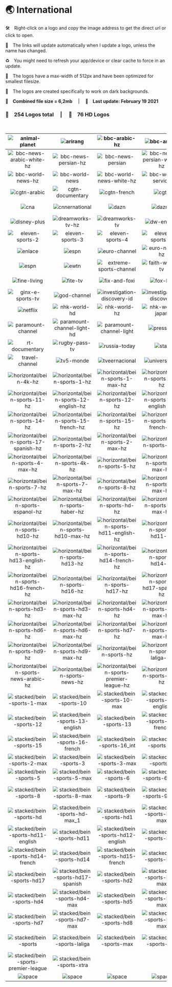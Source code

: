 🌏 International
===============

🛠 Right-click on a logo and copy the image address to get the direct url or click to open.

🔗 The links will update automatically when I update a logo, unless the name has changed.

♻️ You might need to refresh your app/device or clear cache to force in an update.

📐 The logos have a max-width of 512px and have been optimized for smallest filesize.

🖤 The logos are created specifically to work on dark backgrounds.

💾 __Combined file size = 6,2mb__  |  📅 __Last update: February 19 2021__  

### 🎨 __254 Logos total__  |  💎 __76 HD Logos__  

 

| ![animal-planet] | ![arirang] | ![bbc-arabic-hz] | ![bbc-arabic] | ![bbc-news-arabic-hz] | ![bbc-news-arabic] |
|:-:|:-:|:-:|:-:|:-:|:-:|
| ![bbc-news-arabic-white-hz] | ![bbc-news-persian-hz] | ![bbc-news-persian] | ![bbc-news-persian-white-hz] | ![bbc-persian-hz] | ![bbc-persian] |
| ![bbc-world-news-hz] | ![bbc-world-news] | ![bbc-world-news-white-hz] | ![bbc-world-service] | ![cgtn-africa] | ![cgtn-america] |
| ![cgtn-arabic] | ![cgtn-documentary] | ![cgtn-french] | ![cgtn] | ![cgtn-russian] | ![cgtn-spanish] |
| ![cna] | ![cnnernational] | ![dazn] | ![dazn1] | ![dazn2] | ![disney-channel] |
| ![disney-plus] | ![dreamworks-tv-hz] | ![dreamworks-tv] | ![dw-english] | ![dw] | ![eleven-sports-1] |
| ![eleven-sports-2] | ![eleven-sports-3] | ![eleven-sports-4] | ![eleven-sports-5] | ![eleven-sports-6] | ![eleven-sports] |
| ![enlace] | ![espn] | ![euro-channel] | ![euro-news-hz] | ![euro-news] | ![ewtn-hz] |
| ![espn] | ![ewtn] | ![extreme-sports-channel] | ![faith-world-tv] | ![fashion-tv] | ![fightbox-hd] |
| ![fine-living] | ![fite-tv] | ![fix-and-foxi] | ![fox-life] | ![france-24-english] | ![france-24] |
| ![ginx-e-sports-tv] | ![god-channel] | ![investigation-discovery-id] | ![investigation-discovery] | ![kbs-world] | ![nautical-channel] |
| ![netflix] | ![nhk-world-hd] | ![nhk-world-hz] | ![nhk-world-japan] | ![ntd] | ![paramount-channel-hd] |
| ![paramount-channel] | ![paramount-channel-light-hd] | ![paramount-channel-light] | ![press-tv] | ![ptv-world] | ![red-bull-tv] |
| ![rt-documentary] | ![rugby-pass-tv] | ![russia-today] | ![star] | ![the-word-network] | ![tlc] |
| ![travel-channel] | ![tv5-monde] | ![tveernacional] | ![universal-tv] | ![wion] | ![zoo-moo] |
| ![horizontal/bein-4k-hz] | ![horizontal/bein-sports-1-hz] | ![horizontal/bein-sports-1-max-hz] | ![horizontal/bein-sports-10-hz] | ![horizontal/bein-sports-10-max-hz] | ![horizontal/bein-sports-11-english-hz] |
| ![horizontal/bein-sports-11-hz] | ![horizontal/bein-sports-12-english-hz] | ![horizontal/bein-sports-12-hz] | ![horizontal/bein-sports-13-english-hz] | ![horizontal/bein-sports-13-hz] | ![horizontal/bein-sports-14-french-hz] |
| ![horizontal/bein-sports-14-hz] | ![horizontal/bein-sports-15-french-hz] | ![horizontal/bein-sports-15-hz] | ![horizontal/bein-sports-16-french-hz] | ![horizontal/bein-sports-16-hz] | ![horizontal/bein-sports-17-hz] |
| ![horizontal/bein-sports-17-spanish-hz] | ![horizontal/bein-sports-2-hz] | ![horizontal/bein-sports-2-max-hz] | ![horizontal/bein-sports-3-hz] | ![horizontal/bein-sports-3-max-hz] | ![horizontal/bein-sports-4-hz] |
| ![horizontal/bein-sports-4-max-hz] | ![horizontal/bein-sports-4k-hz] | ![horizontal/bein-sports-5-hz] | ![horizontal/bein-sports-5-max-hz] | ![horizontal/bein-sports-6-hz] | ![horizontal/bein-sports-6-max-hz] |
| ![horizontal/bein-sports-7-hz] | ![horizontal/bein-sports-7-max-hz] | ![horizontal/bein-sports-8-hz] | ![horizontal/bein-sports-8-max-hz] | ![horizontal/bein-sports-9-hz] | ![horizontal/bein-sports-9-max-hz] |
| ![horizontal/bein-sports-espanol-hz] | ![horizontal/bein-sports-haber-hz] | ![horizontal/bein-sports-hd-hz] | ![horizontal/bein-sports-hd-max-hz] | ![horizontal/bein-sports-hd1-hz] | ![horizontal/bein-sports-hd1-max-hz] |
| ![horizontal/bein-sports-hd10-hz] | ![horizontal/bein-sports-hd10-max-hz] | ![horizontal/bein-sports-hd11-english-hz] | ![horizontal/bein-sports-hd11-hz] | ![horizontal/bein-sports-hd12-english-hz] | ![horizontal/bein-sports-hd12-hz] |
| ![horizontal/bein-sports-hd13-english-hz] | ![horizontal/bein-sports-hd13-hz] | ![horizontal/bein-sports-hd14-french-hz] | ![horizontal/bein-sports-hd14-hz] | ![horizontal/bein-sports-hd15-french-hz] | ![horizontal/bein-sports-hd15-hz] |
| ![horizontal/bein-sports-hd16-french-hz] | ![horizontal/bein-sports-hd16-hz] | ![horizontal/bein-sports-hd17-hz] | ![horizontal/bein-sports-hd17-spanish-hz] | ![horizontal/bein-sports-hd2-hz] | ![horizontal/bein-sports-hd2-max-hz] |
| ![horizontal/bein-sports-hd3-hz] | ![horizontal/bein-sports-hd3-max-hz] | ![horizontal/bein-sports-hd4-hz] | ![horizontal/bein-sports-hd4-max-hz] | ![horizontal/bein-sports-hd5-hz] | ![horizontal/bein-sports-hd5-max-hz] |
| ![horizontal/bein-sports-hd6-hz] | ![horizontal/bein-sports-hd6-max-hz] | ![horizontal/bein-sports-hd7-hz] | ![horizontal/bein-sports-hd7-max-hz] | ![horizontal/bein-sports-hd8-hz] | ![horizontal/bein-sports-hd8-max-hz] |
| ![horizontal/bein-sports-hd9-hz] | ![horizontal/bein-sports-hd9-max-hz] | ![horizontal/bein-sports-hz] | ![horizontal/bein-sports-laliga-hz] | ![horizontal/bein-sports-max-hz] | ![horizontal/bein-sports-nba-hz] |
| ![horizontal/bein-sports-news-arabic-hz] | ![horizontal/bein-sports-news-hz] | ![horizontal/bein-sports-premier-league-hz] | ![horizontal/bein-sports-xtra-hz] | ![stacked/bein-4k] | ![stacked/bein-sports-1] |
| ![stacked/bein-sports-1-max] | ![stacked/bein-sports-10] | ![stacked/bein-sports-10-max] | ![stacked/bein-sports-11-english] | ![stacked/bein-sports-11] | ![stacked/bein-sports-12-english] |
| ![stacked/bein-sports-12] | ![stacked/bein-sports-13-english] | ![stacked/bein-sports-13] | ![stacked/bein-sports-14-french] | ![stacked/bein-sports-14] | ![stacked/bein-sports-15-french] |
| ![stacked/bein-sports-15] | ![stacked/bein-sports-16-french] | ![stacked/bein-sports-16_int] | ![stacked/bein-sports-17] | ![stacked/bein-sports-17-spanish] | ![stacked/bein-sports-2] |
| ![stacked/bein-sports-2-max] | ![stacked/bein-sports-3] | ![stacked/bein-sports-3-max] | ![stacked/bein-sports-4] | ![stacked/bein-sports-4-max] | ![stacked/bein-sports-4k] |
| ![stacked/bein-sports-5] | ![stacked/bein-sports-5-max] | ![stacked/bein-sports-6] | ![stacked/bein-sports-6-max] | ![stacked/bein-sports-7] | ![stacked/bein-sports-7-max] |
| ![stacked/bein-sports-8] | ![stacked/bein-sports-8-max] | ![stacked/bein-sports-9] | ![stacked/bein-sports-9-max] | ![stacked/bein-sports-espanol] | ![stacked/bein-sports-haber] |
| ![stacked/bein-sports-hd] | ![stacked/bein-sports-hd-max_1] | ![stacked/bein-sports-hd1] | ![stacked/bein-sports-hd1-max] | ![stacked/bein-sports-hd10] | ![stacked/bein-sports-hd10-max] |
| ![stacked/bein-sports-hd11-english] | ![stacked/bein-sports-hd11] | ![stacked/bein-sports-hd12-english] | ![stacked/bein-sports-hd12] | ![stacked/bein-sports-hd13-english] | ![stacked/bein-sports-hd13] |
| ![stacked/bein-sports-hd14-french] | ![stacked/bein-sports-hd14] | ![stacked/bein-sports-hd15-french] | ![stacked/bein-sports-hd15] | ![stacked/bein-sports-hd16-french] | ![stacked/bein-sports-hd16] |
| ![stacked/bein-sports-hd17] | ![stacked/bein-sports-hd17-spanish] | ![stacked/bein-sports-hd2] | ![stacked/bein-sports-hd2-max] | ![stacked/bein-sports-hd3] | ![stacked/bein-sports-hd3-max] |
| ![stacked/bein-sports-hd4] | ![stacked/bein-sports-hd4-max] | ![stacked/bein-sports-hd5] | ![stacked/bein-sports-hd5-max] | ![stacked/bein-sports-hd6] | ![stacked/bein-sports-hd6-max] |
| ![stacked/bein-sports-hd7] | ![stacked/bein-sports-hd7-max] | ![stacked/bein-sports-hd8] | ![stacked/bein-sports-hd8-max] | ![stacked/bein-sports-hd9] | ![stacked/bein-sports-hd9-max] |
| ![stacked/bein-sports] | ![stacked/bein-sports-laliga] | ![stacked/bein-sports-max] | ![stacked/bein-sports-nba] | ![stacked/bein-sports-news-arabic] | ![stacked/bein-sports-news] |
| ![stacked/bein-sports-premier-league] | ![stacked/bein-sports-xtra] |  |  |  |  |
| ![space] | ![space] | ![space] | ![space] | ![space] | ![space] |

[animal-planet]:https://raw.githubusercontent.com/Tapiosinn/tv-logos/master/countries/international/animal-planet-int.png
[arirang]:https://raw.githubusercontent.com/Tapiosinn/tv-logos/master/countries/international/arirang-int.png
[bbc-arabic-hz]:https://raw.githubusercontent.com/Tapiosinn/tv-logos/master/countries/international/bbc-arabic-hz-int.png
[bbc-arabic]:https://raw.githubusercontent.com/Tapiosinn/tv-logos/master/countries/international/bbc-arabic-int.png
[bbc-news-arabic-hz]:https://raw.githubusercontent.com/Tapiosinn/tv-logos/master/countries/international/bbc-news-arabic-hz-int.png
[bbc-news-arabic]:https://raw.githubusercontent.com/Tapiosinn/tv-logos/master/countries/international/bbc-news-arabic-int.png
[bbc-news-arabic-white-hz]:https://raw.githubusercontent.com/Tapiosinn/tv-logos/master/countries/international/bbc-news-arabic-white-hz-int.png
[bbc-news-persian-hz]:https://raw.githubusercontent.com/Tapiosinn/tv-logos/master/countries/international/bbc-news-persian-hz-int.png
[bbc-news-persian]:https://raw.githubusercontent.com/Tapiosinn/tv-logos/master/countries/international/bbc-news-persian-int.png
[bbc-news-persian-white-hz]:https://raw.githubusercontent.com/Tapiosinn/tv-logos/master/countries/international/bbc-news-persian-white-hz-int.png
[bbc-persian-hz]:https://raw.githubusercontent.com/Tapiosinn/tv-logos/master/countries/international/bbc-persian-hz-int.png
[bbc-persian]:https://raw.githubusercontent.com/Tapiosinn/tv-logos/master/countries/international/bbc-persian-int.png
[bbc-world-news-hz]:https://raw.githubusercontent.com/Tapiosinn/tv-logos/master/countries/international/bbc-world-news-hz-int.png
[bbc-world-news]:https://raw.githubusercontent.com/Tapiosinn/tv-logos/master/countries/international/bbc-world-news-int.png
[bbc-world-news-white-hz]:https://raw.githubusercontent.com/Tapiosinn/tv-logos/master/countries/international/bbc-world-news-white-hz-int.png
[bbc-world-service]:https://raw.githubusercontent.com/Tapiosinn/tv-logos/master/countries/international/bbc-world-service-int.png
[cgtn-africa]:https://raw.githubusercontent.com/Tapiosinn/tv-logos/master/countries/international/cgtn-africa-int.png
[cgtn-america]:https://raw.githubusercontent.com/Tapiosinn/tv-logos/master/countries/international/cgtn-america-int.png
[cgtn-arabic]:https://raw.githubusercontent.com/Tapiosinn/tv-logos/master/countries/international/cgtn-arabic-int.png
[cgtn-documentary]:https://raw.githubusercontent.com/Tapiosinn/tv-logos/master/countries/international/cgtn-documentary-int.png
[cgtn-french]:https://raw.githubusercontent.com/Tapiosinn/tv-logos/master/countries/international/cgtn-french-int.png
[cgtn]:https://raw.githubusercontent.com/Tapiosinn/tv-logos/master/countries/international/cgtn-int.png
[cgtn-russian]:https://raw.githubusercontent.com/Tapiosinn/tv-logos/master/countries/international/cgtn-russian-int.png
[cgtn-spanish]:https://raw.githubusercontent.com/Tapiosinn/tv-logos/master/countries/international/cgtn-spanish-int.png
[cna]:https://raw.githubusercontent.com/Tapiosinn/tv-logos/master/countries/international/cna-int.png
[cnnernational]:https://raw.githubusercontent.com/Tapiosinn/tv-logos/master/countries/international/cnn-international-int.png
[dazn]:https://raw.githubusercontent.com/Tapiosinn/tv-logos/master/countries/international/dazn-int.png
[dazn1]:https://raw.githubusercontent.com/Tapiosinn/tv-logos/master/countries/international/dazn1-int.png
[dazn2]:https://raw.githubusercontent.com/Tapiosinn/tv-logos/master/countries/international/dazn2-int.png
[disney-channel]:https://raw.githubusercontent.com/Tapiosinn/tv-logos/master/countries/international/disney-channel-int.png
[disney-plus]:https://raw.githubusercontent.com/Tapiosinn/tv-logos/master/countries/international/disney-plus-int.png
[dreamworks-tv-hz]:https://raw.githubusercontent.com/Tapiosinn/tv-logos/master/countries/international/dreamworks-tv-hz-int.png
[dreamworks-tv]:https://raw.githubusercontent.com/Tapiosinn/tv-logos/master/countries/international/dreamworks-tv-int.png
[dw-english]:https://raw.githubusercontent.com/Tapiosinn/tv-logos/master/countries/international/dw-english-int.png
[dw]:https://raw.githubusercontent.com/Tapiosinn/tv-logos/master/countries/international/dw-int.png
[eleven-sports-1]:https://raw.githubusercontent.com/Tapiosinn/tv-logos/master/countries/international/eleven-sports-1-int.png
[eleven-sports-2]:https://raw.githubusercontent.com/Tapiosinn/tv-logos/master/countries/international/eleven-sports-2-int.png
[eleven-sports-3]:https://raw.githubusercontent.com/Tapiosinn/tv-logos/master/countries/international/eleven-sports-3-int.png
[eleven-sports-4]:https://raw.githubusercontent.com/Tapiosinn/tv-logos/master/countries/international/eleven-sports-4-int.png
[eleven-sports-5]:https://raw.githubusercontent.com/Tapiosinn/tv-logos/master/countries/international/eleven-sports-5-int.png
[eleven-sports-6]:https://raw.githubusercontent.com/Tapiosinn/tv-logos/master/countries/international/eleven-sports-6-int.png
[eleven-sports]:https://raw.githubusercontent.com/Tapiosinn/tv-logos/master/countries/international/eleven-sports-int.png
[enlace]:https://raw.githubusercontent.com/Tapiosinn/tv-logos/master/countries/international/enlace-int.png
[espn]:https://raw.githubusercontent.com/Tapiosinn/tv-logos/master/countries/international/espn-int.png
[euro-channel]:https://raw.githubusercontent.com/Tapiosinn/tv-logos/master/countries/international/euro-channel-int.png
[euro-news-hz]:https://raw.githubusercontent.com/Tapiosinn/tv-logos/master/countries/international/euro-news-hz-int.png
[euro-news]:https://raw.githubusercontent.com/Tapiosinn/tv-logos/master/countries/international/euro-news-int.png
[ewtn-hz]:https://raw.githubusercontent.com/Tapiosinn/tv-logos/master/countries/international/ewtn-hz-int.png
[ewtn-icon]:https://raw.githubusercontent.com/Tapiosinn/tv-logos/master/countries/international/ewtn-icon-int.png
[ewtn]:https://raw.githubusercontent.com/Tapiosinn/tv-logos/master/countries/international/ewtn-int.png
[extreme-sports-channel]:https://raw.githubusercontent.com/Tapiosinn/tv-logos/master/countries/international/extreme-sports-channel-int.png
[faith-world-tv]:https://raw.githubusercontent.com/Tapiosinn/tv-logos/master/countries/international/faith-world-tv-int.png
[fashion-tv]:https://raw.githubusercontent.com/Tapiosinn/tv-logos/master/countries/international/fashion-tv-int.png
[fightbox-hd]:https://raw.githubusercontent.com/Tapiosinn/tv-logos/master/countries/international/fightbox-hd-int.png
[fine-living]:https://raw.githubusercontent.com/Tapiosinn/tv-logos/master/countries/international/fine-living-int.png
[fite-tv]:https://raw.githubusercontent.com/Tapiosinn/tv-logos/master/countries/international/fite-tv-int.png
[fix-and-foxi]:https://raw.githubusercontent.com/Tapiosinn/tv-logos/master/countries/international/fix-and-foxi-int.png
[fox-life]:https://raw.githubusercontent.com/Tapiosinn/tv-logos/master/countries/international/fox-life-int.png
[france-24-english]:https://raw.githubusercontent.com/Tapiosinn/tv-logos/master/countries/international/france-24-english-int.png
[france-24]:https://raw.githubusercontent.com/Tapiosinn/tv-logos/master/countries/international/france-24-int.png
[ginx-e-sports-tv]:https://raw.githubusercontent.com/Tapiosinn/tv-logos/master/countries/international/ginx-e-sports-tv-int.png
[god-channel]:https://raw.githubusercontent.com/Tapiosinn/tv-logos/master/countries/international/god-channel-int.png
[investigation-discovery-id]:https://raw.githubusercontent.com/Tapiosinn/tv-logos/master/countries/international/investigation-discovery-id-int.png
[investigation-discovery]:https://raw.githubusercontent.com/Tapiosinn/tv-logos/master/countries/international/investigation-discovery-int.png
[kbs-world]:https://raw.githubusercontent.com/Tapiosinn/tv-logos/master/countries/international/kbs-world-int.png
[nautical-channel]:https://raw.githubusercontent.com/Tapiosinn/tv-logos/master/countries/international/nautical-channel-int.png
[netflix]:https://raw.githubusercontent.com/Tapiosinn/tv-logos/master/countries/international/netflix-int.png
[nhk-world-hd]:https://raw.githubusercontent.com/Tapiosinn/tv-logos/master/countries/international/nhk-world-hd-int.png
[nhk-world-hz]:https://raw.githubusercontent.com/Tapiosinn/tv-logos/master/countries/international/nhk-world-hz-int.png
[nhk-world-japan]:https://raw.githubusercontent.com/Tapiosinn/tv-logos/master/countries/international/nhk-world-japan-int.png
[ntd]:https://raw.githubusercontent.com/Tapiosinn/tv-logos/master/countries/international/ntd-int.png
[paramount-channel-hd]:https://raw.githubusercontent.com/Tapiosinn/tv-logos/master/countries/international/paramount-channel-hd-int.png
[paramount-channel]:https://raw.githubusercontent.com/Tapiosinn/tv-logos/master/countries/international/paramount-channel-int.png
[paramount-channel-light-hd]:https://raw.githubusercontent.com/Tapiosinn/tv-logos/master/countries/international/paramount-channel-light-hd-int.png
[paramount-channel-light]:https://raw.githubusercontent.com/Tapiosinn/tv-logos/master/countries/international/paramount-channel-light-int.png
[press-tv]:https://raw.githubusercontent.com/Tapiosinn/tv-logos/master/countries/international/press-tv-int.png
[ptv-world]:https://raw.githubusercontent.com/Tapiosinn/tv-logos/master/countries/international/ptv-world-int.png
[red-bull-tv]:https://raw.githubusercontent.com/Tapiosinn/tv-logos/master/countries/international/red-bull-tv-int.png
[rt-documentary]:https://raw.githubusercontent.com/Tapiosinn/tv-logos/master/countries/international/rt-documentary-int.png
[rugby-pass-tv]:https://raw.githubusercontent.com/Tapiosinn/tv-logos/master/countries/international/rugby-pass-tv-int.png
[russia-today]:https://raw.githubusercontent.com/Tapiosinn/tv-logos/master/countries/international/russia-today-int.png
[star]:https://raw.githubusercontent.com/Tapiosinn/tv-logos/master/countries/international/star-int.png
[the-word-network]:https://raw.githubusercontent.com/Tapiosinn/tv-logos/master/countries/international/the-word-network-int.png
[tlc]:https://raw.githubusercontent.com/Tapiosinn/tv-logos/master/countries/international/tlc-int.png
[travel-channel]:https://raw.githubusercontent.com/Tapiosinn/tv-logos/master/countries/international/travel-channel-int.png
[tv5-monde]:https://raw.githubusercontent.com/Tapiosinn/tv-logos/master/countries/international/tv5-monde-int.png
[tveernacional]:https://raw.githubusercontent.com/Tapiosinn/tv-logos/master/countries/international/tve-internacional-int.png
[universal-tv]:https://raw.githubusercontent.com/Tapiosinn/tv-logos/master/countries/international/universal-tv-int.png
[wion]:https://raw.githubusercontent.com/Tapiosinn/tv-logos/master/countries/international/wion-int.png
[zoo-moo]:https://raw.githubusercontent.com/Tapiosinn/tv-logos/master/countries/international/zoo-moo-int.png
[horizontal/bein-4k-hz]:https://raw.githubusercontent.com/Tapiosinn/tv-logos/master/countries/international/beinsports/horizontal/bein-4k-hz-int.png
[horizontal/bein-sports-1-hz]:https://raw.githubusercontent.com/Tapiosinn/tv-logos/master/countries/international/beinsports/horizontal/bein-sports-1-hz-int.png
[horizontal/bein-sports-1-max-hz]:https://raw.githubusercontent.com/Tapiosinn/tv-logos/master/countries/international/beinsports/horizontal/bein-sports-1-max-hz-int.png
[horizontal/bein-sports-10-hz]:https://raw.githubusercontent.com/Tapiosinn/tv-logos/master/countries/international/beinsports/horizontal/bein-sports-10-hz-int.png
[horizontal/bein-sports-10-max-hz]:https://raw.githubusercontent.com/Tapiosinn/tv-logos/master/countries/international/beinsports/horizontal/bein-sports-10-max-hz-int.png
[horizontal/bein-sports-11-english-hz]:https://raw.githubusercontent.com/Tapiosinn/tv-logos/master/countries/international/beinsports/horizontal/bein-sports-11-english-hz-int.png
[horizontal/bein-sports-11-hz]:https://raw.githubusercontent.com/Tapiosinn/tv-logos/master/countries/international/beinsports/horizontal/bein-sports-11-hz-int.png
[horizontal/bein-sports-12-english-hz]:https://raw.githubusercontent.com/Tapiosinn/tv-logos/master/countries/international/beinsports/horizontal/bein-sports-12-english-hz-int.png
[horizontal/bein-sports-12-hz]:https://raw.githubusercontent.com/Tapiosinn/tv-logos/master/countries/international/beinsports/horizontal/bein-sports-12-hz-int.png
[horizontal/bein-sports-13-english-hz]:https://raw.githubusercontent.com/Tapiosinn/tv-logos/master/countries/international/beinsports/horizontal/bein-sports-13-english-hz-int.png
[horizontal/bein-sports-13-hz]:https://raw.githubusercontent.com/Tapiosinn/tv-logos/master/countries/international/beinsports/horizontal/bein-sports-13-hz-int.png
[horizontal/bein-sports-14-french-hz]:https://raw.githubusercontent.com/Tapiosinn/tv-logos/master/countries/international/beinsports/horizontal/bein-sports-14-french-hz-int.png
[horizontal/bein-sports-14-hz]:https://raw.githubusercontent.com/Tapiosinn/tv-logos/master/countries/international/beinsports/horizontal/bein-sports-14-hz-int.png
[horizontal/bein-sports-15-french-hz]:https://raw.githubusercontent.com/Tapiosinn/tv-logos/master/countries/international/beinsports/horizontal/bein-sports-15-french-hz-int.png
[horizontal/bein-sports-15-hz]:https://raw.githubusercontent.com/Tapiosinn/tv-logos/master/countries/international/beinsports/horizontal/bein-sports-15-hz-int.png
[horizontal/bein-sports-16-french-hz]:https://raw.githubusercontent.com/Tapiosinn/tv-logos/master/countries/international/beinsports/horizontal/bein-sports-16-french-hz-int.png
[horizontal/bein-sports-16-hz]:https://raw.githubusercontent.com/Tapiosinn/tv-logos/master/countries/international/beinsports/horizontal/bein-sports-16-hz-int.png
[horizontal/bein-sports-17-hz]:https://raw.githubusercontent.com/Tapiosinn/tv-logos/master/countries/international/beinsports/horizontal/bein-sports-17-hz-int.png
[horizontal/bein-sports-17-spanish-hz]:https://raw.githubusercontent.com/Tapiosinn/tv-logos/master/countries/international/beinsports/horizontal/bein-sports-17-spanish-hz-int.png
[horizontal/bein-sports-2-hz]:https://raw.githubusercontent.com/Tapiosinn/tv-logos/master/countries/international/beinsports/horizontal/bein-sports-2-hz-int.png
[horizontal/bein-sports-2-max-hz]:https://raw.githubusercontent.com/Tapiosinn/tv-logos/master/countries/international/beinsports/horizontal/bein-sports-2-max-hz-int.png
[horizontal/bein-sports-3-hz]:https://raw.githubusercontent.com/Tapiosinn/tv-logos/master/countries/international/beinsports/horizontal/bein-sports-3-hz-int.png
[horizontal/bein-sports-3-max-hz]:https://raw.githubusercontent.com/Tapiosinn/tv-logos/master/countries/international/beinsports/horizontal/bein-sports-3-max-hz-int.png
[horizontal/bein-sports-4-hz]:https://raw.githubusercontent.com/Tapiosinn/tv-logos/master/countries/international/beinsports/horizontal/bein-sports-4-hz-int.png
[horizontal/bein-sports-4-max-hz]:https://raw.githubusercontent.com/Tapiosinn/tv-logos/master/countries/international/beinsports/horizontal/bein-sports-4-max-hz-int.png
[horizontal/bein-sports-4k-hz]:https://raw.githubusercontent.com/Tapiosinn/tv-logos/master/countries/international/beinsports/horizontal/bein-sports-4k-hz-int.png
[horizontal/bein-sports-5-hz]:https://raw.githubusercontent.com/Tapiosinn/tv-logos/master/countries/international/beinsports/horizontal/bein-sports-5-hz-int.png
[horizontal/bein-sports-5-max-hz]:https://raw.githubusercontent.com/Tapiosinn/tv-logos/master/countries/international/beinsports/horizontal/bein-sports-5-max-hz-int.png
[horizontal/bein-sports-6-hz]:https://raw.githubusercontent.com/Tapiosinn/tv-logos/master/countries/international/beinsports/horizontal/bein-sports-6-hz-int.png
[horizontal/bein-sports-6-max-hz]:https://raw.githubusercontent.com/Tapiosinn/tv-logos/master/countries/international/beinsports/horizontal/bein-sports-6-max-hz-int.png
[horizontal/bein-sports-7-hz]:https://raw.githubusercontent.com/Tapiosinn/tv-logos/master/countries/international/beinsports/horizontal/bein-sports-7-hz-int.png
[horizontal/bein-sports-7-max-hz]:https://raw.githubusercontent.com/Tapiosinn/tv-logos/master/countries/international/beinsports/horizontal/bein-sports-7-max-hz-int.png
[horizontal/bein-sports-8-hz]:https://raw.githubusercontent.com/Tapiosinn/tv-logos/master/countries/international/beinsports/horizontal/bein-sports-8-hz-int.png
[horizontal/bein-sports-8-max-hz]:https://raw.githubusercontent.com/Tapiosinn/tv-logos/master/countries/international/beinsports/horizontal/bein-sports-8-max-hz-int.png
[horizontal/bein-sports-9-hz]:https://raw.githubusercontent.com/Tapiosinn/tv-logos/master/countries/international/beinsports/horizontal/bein-sports-9-hz-int.png
[horizontal/bein-sports-9-max-hz]:https://raw.githubusercontent.com/Tapiosinn/tv-logos/master/countries/international/beinsports/horizontal/bein-sports-9-max-hz-int.png
[horizontal/bein-sports-espanol-hz]:https://raw.githubusercontent.com/Tapiosinn/tv-logos/master/countries/international/beinsports/horizontal/bein-sports-espanol-hz-int.png
[horizontal/bein-sports-haber-hz]:https://raw.githubusercontent.com/Tapiosinn/tv-logos/master/countries/international/beinsports/horizontal/bein-sports-haber-hz-int.png
[horizontal/bein-sports-hd-hz]:https://raw.githubusercontent.com/Tapiosinn/tv-logos/master/countries/international/beinsports/horizontal/bein-sports-hd-hz-int.png
[horizontal/bein-sports-hd-max-hz]:https://raw.githubusercontent.com/Tapiosinn/tv-logos/master/countries/international/beinsports/horizontal/bein-sports-hd-max-hz-int.png
[horizontal/bein-sports-hd1-hz]:https://raw.githubusercontent.com/Tapiosinn/tv-logos/master/countries/international/beinsports/horizontal/bein-sports-hd1-hz-int.png
[horizontal/bein-sports-hd1-max-hz]:https://raw.githubusercontent.com/Tapiosinn/tv-logos/master/countries/international/beinsports/horizontal/bein-sports-hd1-max-hz-int.png
[horizontal/bein-sports-hd10-hz]:https://raw.githubusercontent.com/Tapiosinn/tv-logos/master/countries/international/beinsports/horizontal/bein-sports-hd10-hz-int.png
[horizontal/bein-sports-hd10-max-hz]:https://raw.githubusercontent.com/Tapiosinn/tv-logos/master/countries/international/beinsports/horizontal/bein-sports-hd10-max-hz-int.png
[horizontal/bein-sports-hd11-english-hz]:https://raw.githubusercontent.com/Tapiosinn/tv-logos/master/countries/international/beinsports/horizontal/bein-sports-hd11-english-hz-int.png
[horizontal/bein-sports-hd11-hz]:https://raw.githubusercontent.com/Tapiosinn/tv-logos/master/countries/international/beinsports/horizontal/bein-sports-hd11-hz-int.png
[horizontal/bein-sports-hd12-english-hz]:https://raw.githubusercontent.com/Tapiosinn/tv-logos/master/countries/international/beinsports/horizontal/bein-sports-hd12-english-hz-int.png
[horizontal/bein-sports-hd12-hz]:https://raw.githubusercontent.com/Tapiosinn/tv-logos/master/countries/international/beinsports/horizontal/bein-sports-hd12-hz-int.png
[horizontal/bein-sports-hd13-english-hz]:https://raw.githubusercontent.com/Tapiosinn/tv-logos/master/countries/international/beinsports/horizontal/bein-sports-hd13-english-hz-int.png
[horizontal/bein-sports-hd13-hz]:https://raw.githubusercontent.com/Tapiosinn/tv-logos/master/countries/international/beinsports/horizontal/bein-sports-hd13-hz-int.png
[horizontal/bein-sports-hd14-french-hz]:https://raw.githubusercontent.com/Tapiosinn/tv-logos/master/countries/international/beinsports/horizontal/bein-sports-hd14-french-hz-int.png
[horizontal/bein-sports-hd14-hz]:https://raw.githubusercontent.com/Tapiosinn/tv-logos/master/countries/international/beinsports/horizontal/bein-sports-hd14-hz-int.png
[horizontal/bein-sports-hd15-french-hz]:https://raw.githubusercontent.com/Tapiosinn/tv-logos/master/countries/international/beinsports/horizontal/bein-sports-hd15-french-hz-int.png
[horizontal/bein-sports-hd15-hz]:https://raw.githubusercontent.com/Tapiosinn/tv-logos/master/countries/international/beinsports/horizontal/bein-sports-hd15-hz-int.png
[horizontal/bein-sports-hd16-french-hz]:https://raw.githubusercontent.com/Tapiosinn/tv-logos/master/countries/international/beinsports/horizontal/bein-sports-hd16-french-hz-int.png
[horizontal/bein-sports-hd16-hz]:https://raw.githubusercontent.com/Tapiosinn/tv-logos/master/countries/international/beinsports/horizontal/bein-sports-hd16-hz-int.png
[horizontal/bein-sports-hd17-hz]:https://raw.githubusercontent.com/Tapiosinn/tv-logos/master/countries/international/beinsports/horizontal/bein-sports-hd17-hz-int.png
[horizontal/bein-sports-hd17-spanish-hz]:https://raw.githubusercontent.com/Tapiosinn/tv-logos/master/countries/international/beinsports/horizontal/bein-sports-hd17-spanish-hz-int.png
[horizontal/bein-sports-hd2-hz]:https://raw.githubusercontent.com/Tapiosinn/tv-logos/master/countries/international/beinsports/horizontal/bein-sports-hd2-hz-int.png
[horizontal/bein-sports-hd2-max-hz]:https://raw.githubusercontent.com/Tapiosinn/tv-logos/master/countries/international/beinsports/horizontal/bein-sports-hd2-max-hz-int.png
[horizontal/bein-sports-hd3-hz]:https://raw.githubusercontent.com/Tapiosinn/tv-logos/master/countries/international/beinsports/horizontal/bein-sports-hd3-hz-int.png
[horizontal/bein-sports-hd3-max-hz]:https://raw.githubusercontent.com/Tapiosinn/tv-logos/master/countries/international/beinsports/horizontal/bein-sports-hd3-max-hz-int.png
[horizontal/bein-sports-hd4-hz]:https://raw.githubusercontent.com/Tapiosinn/tv-logos/master/countries/international/beinsports/horizontal/bein-sports-hd4-hz-int.png
[horizontal/bein-sports-hd4-max-hz]:https://raw.githubusercontent.com/Tapiosinn/tv-logos/master/countries/international/beinsports/horizontal/bein-sports-hd4-max-hz-int.png
[horizontal/bein-sports-hd5-hz]:https://raw.githubusercontent.com/Tapiosinn/tv-logos/master/countries/international/beinsports/horizontal/bein-sports-hd5-hz-int.png
[horizontal/bein-sports-hd5-max-hz]:https://raw.githubusercontent.com/Tapiosinn/tv-logos/master/countries/international/beinsports/horizontal/bein-sports-hd5-max-hz-int.png
[horizontal/bein-sports-hd6-hz]:https://raw.githubusercontent.com/Tapiosinn/tv-logos/master/countries/international/beinsports/horizontal/bein-sports-hd6-hz-int.png
[horizontal/bein-sports-hd6-max-hz]:https://raw.githubusercontent.com/Tapiosinn/tv-logos/master/countries/international/beinsports/horizontal/bein-sports-hd6-max-hz-int.png
[horizontal/bein-sports-hd7-hz]:https://raw.githubusercontent.com/Tapiosinn/tv-logos/master/countries/international/beinsports/horizontal/bein-sports-hd7-hz-int.png
[horizontal/bein-sports-hd7-max-hz]:https://raw.githubusercontent.com/Tapiosinn/tv-logos/master/countries/international/beinsports/horizontal/bein-sports-hd7-max-hz-int.png
[horizontal/bein-sports-hd8-hz]:https://raw.githubusercontent.com/Tapiosinn/tv-logos/master/countries/international/beinsports/horizontal/bein-sports-hd8-hz-int.png
[horizontal/bein-sports-hd8-max-hz]:https://raw.githubusercontent.com/Tapiosinn/tv-logos/master/countries/international/beinsports/horizontal/bein-sports-hd8-max-hz-int.png
[horizontal/bein-sports-hd9-hz]:https://raw.githubusercontent.com/Tapiosinn/tv-logos/master/countries/international/beinsports/horizontal/bein-sports-hd9-hz-int.png
[horizontal/bein-sports-hd9-max-hz]:https://raw.githubusercontent.com/Tapiosinn/tv-logos/master/countries/international/beinsports/horizontal/bein-sports-hd9-max-hz-int.png
[horizontal/bein-sports-hz]:https://raw.githubusercontent.com/Tapiosinn/tv-logos/master/countries/international/beinsports/horizontal/bein-sports-hz-int.png
[horizontal/bein-sports-laliga-hz]:https://raw.githubusercontent.com/Tapiosinn/tv-logos/master/countries/international/beinsports/horizontal/bein-sports-laliga-hz-int.png
[horizontal/bein-sports-max-hz]:https://raw.githubusercontent.com/Tapiosinn/tv-logos/master/countries/international/beinsports/horizontal/bein-sports-max-hz-int.png
[horizontal/bein-sports-nba-hz]:https://raw.githubusercontent.com/Tapiosinn/tv-logos/master/countries/international/beinsports/horizontal/bein-sports-nba-hz-int.png
[horizontal/bein-sports-news-arabic-hz]:https://raw.githubusercontent.com/Tapiosinn/tv-logos/master/countries/international/beinsports/horizontal/bein-sports-news-arabic-hz-int.png
[horizontal/bein-sports-news-hz]:https://raw.githubusercontent.com/Tapiosinn/tv-logos/master/countries/international/beinsports/horizontal/bein-sports-news-hz-int.png
[horizontal/bein-sports-premier-league-hz]:https://raw.githubusercontent.com/Tapiosinn/tv-logos/master/countries/international/beinsports/horizontal/bein-sports-premier-league-hz-int.png
[horizontal/bein-sports-xtra-hz]:https://raw.githubusercontent.com/Tapiosinn/tv-logos/master/countries/international/beinsports/horizontal/bein-sports-xtra-hz-int.png
[stacked/bein-4k]:https://raw.githubusercontent.com/Tapiosinn/tv-logos/master/countries/international/beinsports/stacked/bein-4k-int.png
[stacked/bein-sports-1]:https://raw.githubusercontent.com/Tapiosinn/tv-logos/master/countries/international/beinsports/stacked/bein-sports-1-int.png
[stacked/bein-sports-1-max]:https://raw.githubusercontent.com/Tapiosinn/tv-logos/master/countries/international/beinsports/stacked/bein-sports-1-max-int.png
[stacked/bein-sports-10]:https://raw.githubusercontent.com/Tapiosinn/tv-logos/master/countries/international/beinsports/stacked/bein-sports-10-int.png
[stacked/bein-sports-10-max]:https://raw.githubusercontent.com/Tapiosinn/tv-logos/master/countries/international/beinsports/stacked/bein-sports-10-max-int.png
[stacked/bein-sports-11-english]:https://raw.githubusercontent.com/Tapiosinn/tv-logos/master/countries/international/beinsports/stacked/bein-sports-11-english-int.png
[stacked/bein-sports-11]:https://raw.githubusercontent.com/Tapiosinn/tv-logos/master/countries/international/beinsports/stacked/bein-sports-11-int.png
[stacked/bein-sports-12-english]:https://raw.githubusercontent.com/Tapiosinn/tv-logos/master/countries/international/beinsports/stacked/bein-sports-12-english-int.png
[stacked/bein-sports-12]:https://raw.githubusercontent.com/Tapiosinn/tv-logos/master/countries/international/beinsports/stacked/bein-sports-12-int.png
[stacked/bein-sports-13-english]:https://raw.githubusercontent.com/Tapiosinn/tv-logos/master/countries/international/beinsports/stacked/bein-sports-13-english-int.png
[stacked/bein-sports-13]:https://raw.githubusercontent.com/Tapiosinn/tv-logos/master/countries/international/beinsports/stacked/bein-sports-13-int.png
[stacked/bein-sports-14-french]:https://raw.githubusercontent.com/Tapiosinn/tv-logos/master/countries/international/beinsports/stacked/bein-sports-14-french-int.png
[stacked/bein-sports-14]:https://raw.githubusercontent.com/Tapiosinn/tv-logos/master/countries/international/beinsports/stacked/bein-sports-14-int.png
[stacked/bein-sports-15-french]:https://raw.githubusercontent.com/Tapiosinn/tv-logos/master/countries/international/beinsports/stacked/bein-sports-15-french-int.png
[stacked/bein-sports-15]:https://raw.githubusercontent.com/Tapiosinn/tv-logos/master/countries/international/beinsports/stacked/bein-sports-15-int.png
[stacked/bein-sports-16-french]:https://raw.githubusercontent.com/Tapiosinn/tv-logos/master/countries/international/beinsports/stacked/bein-sports-16-french-int.png
[stacked/bein-sports-16_int]:https://raw.githubusercontent.com/Tapiosinn/tv-logos/master/countries/international/beinsports/stacked/bein-sports-16_int.png
[stacked/bein-sports-17]:https://raw.githubusercontent.com/Tapiosinn/tv-logos/master/countries/international/beinsports/stacked/bein-sports-17-int.png
[stacked/bein-sports-17-spanish]:https://raw.githubusercontent.com/Tapiosinn/tv-logos/master/countries/international/beinsports/stacked/bein-sports-17-spanish-int.png
[stacked/bein-sports-2]:https://raw.githubusercontent.com/Tapiosinn/tv-logos/master/countries/international/beinsports/stacked/bein-sports-2-int.png
[stacked/bein-sports-2-max]:https://raw.githubusercontent.com/Tapiosinn/tv-logos/master/countries/international/beinsports/stacked/bein-sports-2-max-int.png
[stacked/bein-sports-3]:https://raw.githubusercontent.com/Tapiosinn/tv-logos/master/countries/international/beinsports/stacked/bein-sports-3-int.png
[stacked/bein-sports-3-max]:https://raw.githubusercontent.com/Tapiosinn/tv-logos/master/countries/international/beinsports/stacked/bein-sports-3-max-int.png
[stacked/bein-sports-4]:https://raw.githubusercontent.com/Tapiosinn/tv-logos/master/countries/international/beinsports/stacked/bein-sports-4-int.png
[stacked/bein-sports-4-max]:https://raw.githubusercontent.com/Tapiosinn/tv-logos/master/countries/international/beinsports/stacked/bein-sports-4-max-int.png
[stacked/bein-sports-4k]:https://raw.githubusercontent.com/Tapiosinn/tv-logos/master/countries/international/beinsports/stacked/bein-sports-4k-int.png
[stacked/bein-sports-5]:https://raw.githubusercontent.com/Tapiosinn/tv-logos/master/countries/international/beinsports/stacked/bein-sports-5-int.png
[stacked/bein-sports-5-max]:https://raw.githubusercontent.com/Tapiosinn/tv-logos/master/countries/international/beinsports/stacked/bein-sports-5-max-int.png
[stacked/bein-sports-6]:https://raw.githubusercontent.com/Tapiosinn/tv-logos/master/countries/international/beinsports/stacked/bein-sports-6-int.png
[stacked/bein-sports-6-max]:https://raw.githubusercontent.com/Tapiosinn/tv-logos/master/countries/international/beinsports/stacked/bein-sports-6-max-int.png
[stacked/bein-sports-7]:https://raw.githubusercontent.com/Tapiosinn/tv-logos/master/countries/international/beinsports/stacked/bein-sports-7-int.png
[stacked/bein-sports-7-max]:https://raw.githubusercontent.com/Tapiosinn/tv-logos/master/countries/international/beinsports/stacked/bein-sports-7-max-int.png
[stacked/bein-sports-8]:https://raw.githubusercontent.com/Tapiosinn/tv-logos/master/countries/international/beinsports/stacked/bein-sports-8-int.png
[stacked/bein-sports-8-max]:https://raw.githubusercontent.com/Tapiosinn/tv-logos/master/countries/international/beinsports/stacked/bein-sports-8-max-int.png
[stacked/bein-sports-9]:https://raw.githubusercontent.com/Tapiosinn/tv-logos/master/countries/international/beinsports/stacked/bein-sports-9-int.png
[stacked/bein-sports-9-max]:https://raw.githubusercontent.com/Tapiosinn/tv-logos/master/countries/international/beinsports/stacked/bein-sports-9-max-int.png
[stacked/bein-sports-espanol]:https://raw.githubusercontent.com/Tapiosinn/tv-logos/master/countries/international/beinsports/stacked/bein-sports-espanol-int.png
[stacked/bein-sports-haber]:https://raw.githubusercontent.com/Tapiosinn/tv-logos/master/countries/international/beinsports/stacked/bein-sports-haber-int.png
[stacked/bein-sports-hd]:https://raw.githubusercontent.com/Tapiosinn/tv-logos/master/countries/international/beinsports/stacked/bein-sports-hd-int.png
[stacked/bein-sports-hd-max_1]:https://raw.githubusercontent.com/Tapiosinn/tv-logos/master/countries/international/beinsports/stacked/bein-sports-hd-max_1-int.png
[stacked/bein-sports-hd1]:https://raw.githubusercontent.com/Tapiosinn/tv-logos/master/countries/international/beinsports/stacked/bein-sports-hd1-int.png
[stacked/bein-sports-hd1-max]:https://raw.githubusercontent.com/Tapiosinn/tv-logos/master/countries/international/beinsports/stacked/bein-sports-hd1-max-int.png
[stacked/bein-sports-hd10]:https://raw.githubusercontent.com/Tapiosinn/tv-logos/master/countries/international/beinsports/stacked/bein-sports-hd10-int.png
[stacked/bein-sports-hd10-max]:https://raw.githubusercontent.com/Tapiosinn/tv-logos/master/countries/international/beinsports/stacked/bein-sports-hd10-max-int.png
[stacked/bein-sports-hd11-english]:https://raw.githubusercontent.com/Tapiosinn/tv-logos/master/countries/international/beinsports/stacked/bein-sports-hd11-english-int.png
[stacked/bein-sports-hd11]:https://raw.githubusercontent.com/Tapiosinn/tv-logos/master/countries/international/beinsports/stacked/bein-sports-hd11-int.png
[stacked/bein-sports-hd12-english]:https://raw.githubusercontent.com/Tapiosinn/tv-logos/master/countries/international/beinsports/stacked/bein-sports-hd12-english-int.png
[stacked/bein-sports-hd12]:https://raw.githubusercontent.com/Tapiosinn/tv-logos/master/countries/international/beinsports/stacked/bein-sports-hd12-int.png
[stacked/bein-sports-hd13-english]:https://raw.githubusercontent.com/Tapiosinn/tv-logos/master/countries/international/beinsports/stacked/bein-sports-hd13-english-int.png
[stacked/bein-sports-hd13]:https://raw.githubusercontent.com/Tapiosinn/tv-logos/master/countries/international/beinsports/stacked/bein-sports-hd13-int.png
[stacked/bein-sports-hd14-french]:https://raw.githubusercontent.com/Tapiosinn/tv-logos/master/countries/international/beinsports/stacked/bein-sports-hd14-french-int.png
[stacked/bein-sports-hd14]:https://raw.githubusercontent.com/Tapiosinn/tv-logos/master/countries/international/beinsports/stacked/bein-sports-hd14-int.png
[stacked/bein-sports-hd15-french]:https://raw.githubusercontent.com/Tapiosinn/tv-logos/master/countries/international/beinsports/stacked/bein-sports-hd15-french-int.png
[stacked/bein-sports-hd15]:https://raw.githubusercontent.com/Tapiosinn/tv-logos/master/countries/international/beinsports/stacked/bein-sports-hd15-int.png
[stacked/bein-sports-hd16-french]:https://raw.githubusercontent.com/Tapiosinn/tv-logos/master/countries/international/beinsports/stacked/bein-sports-hd16-french-int.png
[stacked/bein-sports-hd16]:https://raw.githubusercontent.com/Tapiosinn/tv-logos/master/countries/international/beinsports/stacked/bein-sports-hd16-int.png
[stacked/bein-sports-hd17]:https://raw.githubusercontent.com/Tapiosinn/tv-logos/master/countries/international/beinsports/stacked/bein-sports-hd17-int.png
[stacked/bein-sports-hd17-spanish]:https://raw.githubusercontent.com/Tapiosinn/tv-logos/master/countries/international/beinsports/stacked/bein-sports-hd17-spanish-int.png
[stacked/bein-sports-hd2]:https://raw.githubusercontent.com/Tapiosinn/tv-logos/master/countries/international/beinsports/stacked/bein-sports-hd2-int.png
[stacked/bein-sports-hd2-max]:https://raw.githubusercontent.com/Tapiosinn/tv-logos/master/countries/international/beinsports/stacked/bein-sports-hd2-max-int.png
[stacked/bein-sports-hd3]:https://raw.githubusercontent.com/Tapiosinn/tv-logos/master/countries/international/beinsports/stacked/bein-sports-hd3-int.png
[stacked/bein-sports-hd3-max]:https://raw.githubusercontent.com/Tapiosinn/tv-logos/master/countries/international/beinsports/stacked/bein-sports-hd3-max-int.png
[stacked/bein-sports-hd4]:https://raw.githubusercontent.com/Tapiosinn/tv-logos/master/countries/international/beinsports/stacked/bein-sports-hd4-int.png
[stacked/bein-sports-hd4-max]:https://raw.githubusercontent.com/Tapiosinn/tv-logos/master/countries/international/beinsports/stacked/bein-sports-hd4-max-int.png
[stacked/bein-sports-hd5]:https://raw.githubusercontent.com/Tapiosinn/tv-logos/master/countries/international/beinsports/stacked/bein-sports-hd5-int.png
[stacked/bein-sports-hd5-max]:https://raw.githubusercontent.com/Tapiosinn/tv-logos/master/countries/international/beinsports/stacked/bein-sports-hd5-max-int.png
[stacked/bein-sports-hd6]:https://raw.githubusercontent.com/Tapiosinn/tv-logos/master/countries/international/beinsports/stacked/bein-sports-hd6-int.png
[stacked/bein-sports-hd6-max]:https://raw.githubusercontent.com/Tapiosinn/tv-logos/master/countries/international/beinsports/stacked/bein-sports-hd6-max-int.png
[stacked/bein-sports-hd7]:https://raw.githubusercontent.com/Tapiosinn/tv-logos/master/countries/international/beinsports/stacked/bein-sports-hd7-int.png
[stacked/bein-sports-hd7-max]:https://raw.githubusercontent.com/Tapiosinn/tv-logos/master/countries/international/beinsports/stacked/bein-sports-hd7-max-int.png
[stacked/bein-sports-hd8]:https://raw.githubusercontent.com/Tapiosinn/tv-logos/master/countries/international/beinsports/stacked/bein-sports-hd8-int.png
[stacked/bein-sports-hd8-max]:https://raw.githubusercontent.com/Tapiosinn/tv-logos/master/countries/international/beinsports/stacked/bein-sports-hd8-max-int.png
[stacked/bein-sports-hd9]:https://raw.githubusercontent.com/Tapiosinn/tv-logos/master/countries/international/beinsports/stacked/bein-sports-hd9-int.png
[stacked/bein-sports-hd9-max]:https://raw.githubusercontent.com/Tapiosinn/tv-logos/master/countries/international/beinsports/stacked/bein-sports-hd9-max-int.png
[stacked/bein-sports]:https://raw.githubusercontent.com/Tapiosinn/tv-logos/master/countries/international/beinsports/stacked/bein-sports-int.png
[stacked/bein-sports-laliga]:https://raw.githubusercontent.com/Tapiosinn/tv-logos/master/countries/international/beinsports/stacked/bein-sports-laliga-int.png
[stacked/bein-sports-max]:https://raw.githubusercontent.com/Tapiosinn/tv-logos/master/countries/international/beinsports/stacked/bein-sports-max-int.png
[stacked/bein-sports-nba]:https://raw.githubusercontent.com/Tapiosinn/tv-logos/master/countries/international/beinsports/stacked/bein-sports-nba-int.png
[stacked/bein-sports-news-arabic]:https://raw.githubusercontent.com/Tapiosinn/tv-logos/master/countries/international/beinsports/stacked/bein-sports-news-arabic-int.png
[stacked/bein-sports-news]:https://raw.githubusercontent.com/Tapiosinn/tv-logos/master/countries/international/beinsports/stacked/bein-sports-news-int.png
[stacked/bein-sports-premier-league]:https://raw.githubusercontent.com/Tapiosinn/tv-logos/master/countries/international/beinsports/stacked/bein-sports-premier-league-int.png
[stacked/bein-sports-xtra]:https://raw.githubusercontent.com/Tapiosinn/tv-logos/master/countries/international/beinsports/stacked/bein-sports-xtra-int.png

[space]:https://github.com/Tapiosinn/tv-logos/blob/master/misc/%CE%A9/space-1500.png
